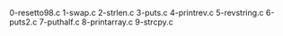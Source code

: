 0-resetto98.c
1-swap.c
2-strlen.c
3-puts.c
4-printrev.c
5-revstring.c
6-puts2.c
7-puthalf.c
8-printarray.c
9-strcpy.c
